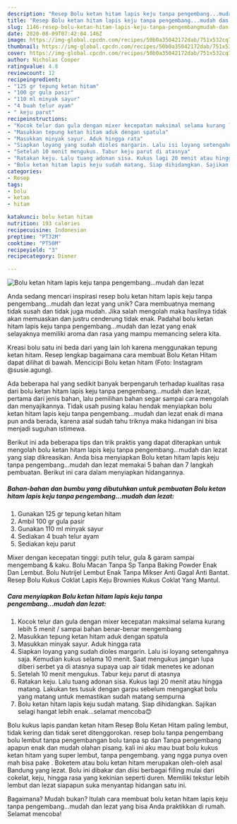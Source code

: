 ```yaml
---
description: "Resep Bolu ketan hitam lapis keju tanpa pengembang...mudah dan lezat yang Bikin Ngiler"
title: "Resep Bolu ketan hitam lapis keju tanpa pengembang...mudah dan lezat yang Bikin Ngiler"
slug: 1146-resep-bolu-ketan-hitam-lapis-keju-tanpa-pengembangmudah-dan-lezat-yang-bikin-ngiler
date: 2020-08-09T07:42:04.146Z
image: https://img-global.cpcdn.com/recipes/50b0a35042172dab/751x532cq70/bolu-ketan-hitam-lapis-keju-tanpa-pengembangmudah-dan-lezat-foto-resep-utama.jpg
thumbnail: https://img-global.cpcdn.com/recipes/50b0a35042172dab/751x532cq70/bolu-ketan-hitam-lapis-keju-tanpa-pengembangmudah-dan-lezat-foto-resep-utama.jpg
cover: https://img-global.cpcdn.com/recipes/50b0a35042172dab/751x532cq70/bolu-ketan-hitam-lapis-keju-tanpa-pengembangmudah-dan-lezat-foto-resep-utama.jpg
author: Nicholas Cooper
ratingvalue: 4.8
reviewcount: 12
recipeingredient:
- "125 gr tepung ketan hitam"
- "100 gr gula pasir"
- "110 ml minyak sayur"
- "4 buah telur ayam"
- " keju parut"
recipeinstructions:
- "Kocok telur dan gula dengan mixer kecepatan maksimal selama kurang lebih 5 menit / sampai bahan benar-benar mengembang"
- "Masukkan tepung ketan hitam aduk dengan spatula"
- "Masukkan minyak sayur. Aduk hingga rata"
- "Siapkan loyang yang sudah dioles margarin. Lalu isi loyang setengahnya saja. Kemudian kukus selama 10 menit. Saat mengukus jangan lupa diberi serbet ya di atasnya supaya uap air tidak menetes ke adonan"
- "Setelah 10 menit mengukus. Tabur keju parut di atasnya"
- "Ratakan keju. Lalu tuang adonan sisa. Kukus lagi 20 menit atau hingga matang. Lakukan tes tusuk dengan garpu sebelum mengangkat bolu yang matang untuk memastikan sudah matang sempurna"
- "Bolu ketan hitam lapis keju sudah matang. Siap dihidangkan. Sajikan selagi hangat lebih enak...selamat mencoba😊"
categories:
- Resep
tags:
- bolu
- ketan
- hitam

katakunci: bolu ketan hitam 
nutrition: 193 calories
recipecuisine: Indonesian
preptime: "PT32M"
cooktime: "PT50M"
recipeyield: "3"
recipecategory: Dinner

---
```



![Bolu ketan hitam lapis keju tanpa pengembang...mudah dan lezat](https://img-global.cpcdn.com/recipes/50b0a35042172dab/751x532cq70/bolu-ketan-hitam-lapis-keju-tanpa-pengembangmudah-dan-lezat-foto-resep-utama.jpg)

Anda sedang mencari inspirasi resep bolu ketan hitam lapis keju tanpa pengembang...mudah dan lezat yang unik? Cara membuatnya memang tidak susah dan tidak juga mudah. Jika salah mengolah maka hasilnya tidak akan memuaskan dan justru cenderung tidak enak. Padahal bolu ketan hitam lapis keju tanpa pengembang...mudah dan lezat yang enak selayaknya memiliki aroma dan rasa yang mampu memancing selera kita.

Kreasi bolu satu ini beda dari yang lain loh karena menggunakan tepung ketan hitam. Resep lengkap bagaimana cara membuat Bolu Ketan Hitam dapat dilihat di bawah. Mencicipi Bolu ketan hitam (Foto: Instagram @susie.agung).

Ada beberapa hal yang sedikit banyak berpengaruh terhadap kualitas rasa dari bolu ketan hitam lapis keju tanpa pengembang...mudah dan lezat, pertama dari jenis bahan, lalu pemilihan bahan segar sampai cara mengolah dan menyajikannya. Tidak usah pusing kalau hendak menyiapkan bolu ketan hitam lapis keju tanpa pengembang...mudah dan lezat enak di mana pun anda berada, karena asal sudah tahu triknya maka hidangan ini bisa menjadi suguhan istimewa.


Berikut ini ada beberapa tips dan trik praktis yang dapat diterapkan untuk mengolah bolu ketan hitam lapis keju tanpa pengembang...mudah dan lezat yang siap dikreasikan. Anda bisa menyiapkan Bolu ketan hitam lapis keju tanpa pengembang...mudah dan lezat memakai 5 bahan dan 7 langkah pembuatan. Berikut ini cara dalam menyiapkan hidangannya.

<!--inarticleads1-->

##### Bahan-bahan dan bumbu yang dibutuhkan untuk pembuatan Bolu ketan hitam lapis keju tanpa pengembang...mudah dan lezat:

1. Gunakan 125 gr tepung ketan hitam
1. Ambil 100 gr gula pasir
1. Gunakan 110 ml minyak sayur
1. Sediakan 4 buah telur ayam
1. Sediakan  keju parut


Mixer dengan kecepatan tinggi: putih telur, gula &amp; garam sampai mengembang &amp; kaku. Bolu Macan Tanpa Sp Tanpa Baking Powder Enak Dan Lembut. Bolu Nutrijel Lembut Enak Tanpa Mikser Anti Gagal Anti Bantat. Resep Bolu Kukus Coklat Lapis Keju Brownies Kukus Coklat Yang Mantul. 

<!--inarticleads2-->

##### Cara menyiapkan Bolu ketan hitam lapis keju tanpa pengembang...mudah dan lezat:

1. Kocok telur dan gula dengan mixer kecepatan maksimal selama kurang lebih 5 menit / sampai bahan benar-benar mengembang
1. Masukkan tepung ketan hitam aduk dengan spatula
1. Masukkan minyak sayur. Aduk hingga rata
1. Siapkan loyang yang sudah dioles margarin. Lalu isi loyang setengahnya saja. Kemudian kukus selama 10 menit. Saat mengukus jangan lupa diberi serbet ya di atasnya supaya uap air tidak menetes ke adonan
1. Setelah 10 menit mengukus. Tabur keju parut di atasnya
1. Ratakan keju. Lalu tuang adonan sisa. Kukus lagi 20 menit atau hingga matang. Lakukan tes tusuk dengan garpu sebelum mengangkat bolu yang matang untuk memastikan sudah matang sempurna
1. Bolu ketan hitam lapis keju sudah matang. Siap dihidangkan. Sajikan selagi hangat lebih enak...selamat mencoba😊


Bolu kukus lapis pandan ketan hitam Resep Bolu Ketan Hitam paling lembut, tidak kering dan tidak seret ditenggorokan. resep bolu tanpa pengembang bolu lembut tanpa pengembangan bolu tanpa sp dan Tanpa pengembang apapun enak dan mudah olahan pisang. kali ini aku mau buat bolu kukus ketan hitam yang super lembut, tanpa pengembang. yang ngga punya oven mah bisa pake . Boketem atau bolu ketan hitam merupakan oleh-oleh asal Bandung yang lezat. Bolu ini dibakar dan diisi berbagai filling mulai dari cokelat, keju, hingga rasa yang kekinian seperti duren. Memiliki tekstur lebih lembut dan lezat siapapun suka menyantap hidangan satu ini. 

Bagaimana? Mudah bukan? Itulah cara membuat bolu ketan hitam lapis keju tanpa pengembang...mudah dan lezat yang bisa Anda praktikkan di rumah. Selamat mencoba!
